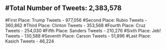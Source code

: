 #Total Number of Tweets: 2,383,578 
---
#First Place: Trump Tweets - 977,056
#Second Place: Rubio Tweets - 360,862
#Third Place: Clinton Tweets - 353,568
#Fourth Place: Cruz Tweets - 254,030
#Fifth Place: Sanders Tweets - 210,276
#Sixth Place: Jeb! Tweets - 130,588
#Seventh Place: Carson Tweets - 51,896
#Last Place: Kasich Tweets - 46,224
